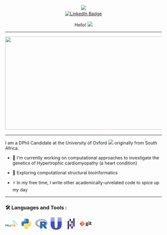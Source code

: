 <div id="header" align="center">
  <img src="https://media.giphy.com/media/1GEATImIxEXVR79Dhk/giphy.gif" width="100"/>
</div>

<div id="badges" align="center">
  <a href="www.linkedin.com/in/dominiquemaywest">
    <img src="https://img.shields.io/badge/LinkedIn-informational?style=for-the-badge&logo=linkedin&logoColor=white" alt="LinkedIn Badge"/>
  </a>
</div>

<div id="header" align="center">
  <img src="https://komarev.com/ghpvc/?username=domwest&style=flat-square&color=blue" alt=""/>
</div>

<div id="header" align="center">
  Hello!
  <img src="https://media.giphy.com/media/hvRJCLFzcasrR4ia7z/giphy.gif" width="30px"/>
</div>

___

<div align="center">
  <img src="https://media.giphy.com/media/RbDKaczqWovIugyJmW/giphy.gif" width="600" height="300"/>
</div>

___

I am a DPhil Candidate at the University of Oxford <img src="https://media.giphy.com/media/WUlplcMpOCEmTGBtBW/giphy.gif" width="30"> originally from South Africa.

- :telescope: I'm currently working on computational approaches to investigate the genetics of Hypertrophic cardiomyopathy (a heart condition)

- :seedling: Exploring computational structural bioinformatics

- :zap: In my free time, I write other academically-unrelated code to spice up my day

___

### :hammer_and_wrench: Languages and Tools :

<div>
  <img src="https://github.com/devicons/devicon/blob/master/icons/mysql/mysql-original-wordmark.svg" title="MySQL"  alt="MySQL" width="40" height="40"/>&nbsp;
  <img src="https://github.com/devicons/devicon/blob/master/icons/python/python-original.svg" title="Python"  alt="Python" width="40" height="40"/>&nbsp;
  <img src="https://github.com/devicons/devicon/blob/master/icons/r/r-original.svg" title="R"  alt="R" width="40" height="40"/>&nbsp;
  <img src="https://github.com/devicons/devicon/blob/master/icons/unix/unix-original.svg" title="Unix"  alt="Unix" width="40" height="40"/>&nbsp;
  <img src="https://github.com/devicons/devicon/blob/master/icons/pandas/pandas-original.svg" title="Pandas"  alt="Pandas" width="40" height="40"/>&nbsp;
  <img src="https://github.com/devicons/devicon/blob/master/icons/git/git-original-wordmark.svg" title="Git" **alt="Git" width="40" height="40"/>
</div>
